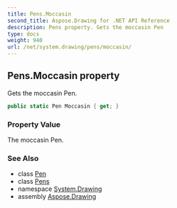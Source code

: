 ```yaml
---
title: Pens.Moccasin
second_title: Aspose.Drawing for .NET API Reference
description: Pens property. Gets the moccasin Pen
type: docs
weight: 940
url: /net/system.drawing/pens/moccasin/
---
```

## Pens.Moccasin property

Gets the moccasin Pen.

```csharp
public static Pen Moccasin { get; }
```

### Property Value

The moccasin Pen.

### See Also

* class [Pen](../../pen/)
* class [Pens](../)
* namespace [System.Drawing](../../pens/)
* assembly [Aspose.Drawing](../../../)


